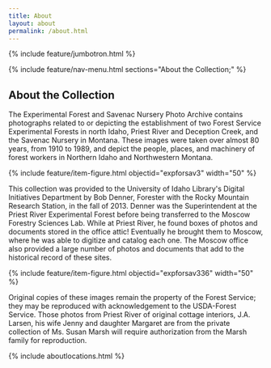 ```yaml
---
title: About
layout: about
permalink: /about.html
---
```

{% include feature/jumbotron.html %} 

{% include feature/nav-menu.html sections="About the Collection;" %} 

## About the Collection

The Experimental Forest and Savenac Nursery Photo Archive contains photographs related to or depicting the establishment of two Forest Service Experimental Forests in north Idaho, Priest River and Deception Creek, and the Savenac Nursery in Montana. These images were taken over almost 80 years, from 1910 to 1989, and depict the people, places, and machinery of forest workers in Northern Idaho and Northwestern Montana.

{% include feature/item-figure.html objectid="expforsav3" width="50" %}

This collection was provided to the University of Idaho Library's Digital Initiatives Department by Bob Denner, Forester with the Rocky Mountain Research Station, in the fall of 2013. Denner was the Superintendent at the Priest River Experimental Forest before being transferred to the Moscow Forestry Sciences Lab. While at Priest River, he found boxes of photos and documents stored in the office attic! Eventually he brought them to Moscow, where he was able to digitize and catalog each one. The Moscow office also provided a large number of photos and documents that add to the historical record of these sites.

{% include feature/item-figure.html objectid="expforsav336" width="50" %}

Original copies of these images remain the property of the Forest Service; they may be reproduced with acknowledgement to the USDA-Forest Service. Those photos from Priest River of original cottage interiors, J.A. Larsen, his wife Jenny and daughter Margaret are from the private collection of Ms. Susan Marsh will require authorization from the Marsh family for reproduction.

{% include aboutlocations.html %}


<div class="clearfix"></div>

